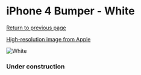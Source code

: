 # iPhone 4 Bumper - White

[Return to previous page](/iphone_4)

[High-resolution image from Apple](https://store.storeimages.cdn-apple.com/8756/as-images.apple.com/is/MC668?wid=4500&hei=4500&fmt=png)

<div style="width: 384px"><img src="/everyphone/MC668.png" alt="White"></div>

### Under construction
